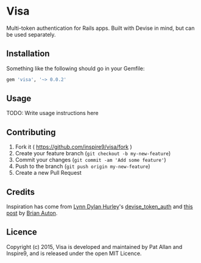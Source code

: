# Visa

Multi-token authentication for Rails apps. Built with Devise in mind, but can be used separately.

## Installation

Something like the following should go in your Gemfile:

```ruby
gem 'visa', '~> 0.0.2'
```

## Usage

TODO: Write usage instructions here

## Contributing

1. Fork it ( https://github.com/inspire9/visa/fork )
2. Create your feature branch (`git checkout -b my-new-feature`)
3. Commit your changes (`git commit -am 'Add some feature'`)
4. Push to the branch (`git push origin my-new-feature`)
5. Create a new Pull Request

## Credits

Inspiration has come from [Lynn Dylan Hurley](https://github.com/lynndylanhurley)'s [devise_token_auth](https://github.com/lynndylanhurley/devise_token_auth) and [this post](http://www.brianauton.com/posts/token-authentication-devise.html) by [Brian Auton](https://github.com/brianauton).

## Licence

Copyright (c) 2015, Visa is developed and maintained by Pat Allan and Inspire9, and is released under the open MIT Licence.
